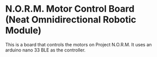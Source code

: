 # N.O.R.M. Motor Control Board <br> (Neat Omnidirectional Robotic Module)

<!-- Harry Boyd - 30/10/2024 - github.com/hboyd255 -->

This is a board that controls the motors on Project N.O.R.M. It uses an arduino
nano 33 BLE as the controller.
